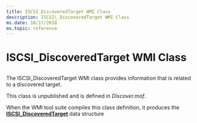 ```yaml
---
title: ISCSI_DiscoveredTarget WMI Class
description: ISCSI\_DiscoveredTarget WMI Class
ms.date: 10/17/2018
ms.topic: reference
---
```


# ISCSI\_DiscoveredTarget WMI Class


## <span id="ddk_iscsi_discoveredtarget_wmi_class_kr"></span><span id="DDK_ISCSI_DISCOVEREDTARGET_WMI_CLASS_KR"></span>


The ISCSI\_DiscoveredTarget WMI class provides information that is related to a discovered target.

This class is unpublished and is defined in *Discover.mof*.

When the WMI tool suite compiles this class definition, it produces the [**ISCSI\_DiscoveredTarget**](/windows-hardware/drivers/ddi/iscsifnd/ns-iscsifnd-_iscsi_discoveredtarget) data structure

 


